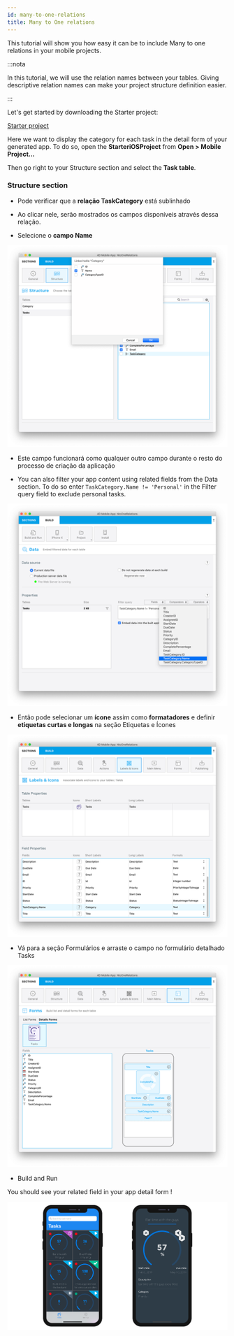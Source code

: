 ```yaml
---
id: many-to-one-relations
title: Many to One relations
---
```



This tutorial will show you how easy it can be to include Many to one relations in your mobile projects.

:::nota

In this tutorial, we will use the relation names between your tables. Giving descriptive relation names can make your project structure definition easier.

:::

Let's get started by downloading the Starter project:

<div className="center-button">
<a className="button button--primary" href="https://github.com/4d-go-mobile/tutorial-ManyToOneRelations/releases/latest/download/tutorial-ManyToOneRelations.zip">Starter project</a>
</div>

Here we want to display the category for each task in the detail form of your generated app. To do so, open the **StarteriOSProject** from **Open > Mobile Project...**

Then go right to your Structure section and select the **Task table**.

### Structure section

* Pode verificar que a **relação TaskCategory** está sublinhado

* Ao clicar nele, serão mostrados os campos disponíveis através dessa relação.

* Selecione o  **campo Name**

![Select link from structure section](img/select-link-from-structure.png)

* Este campo funcionará como qualquer outro campo durante o resto do processo de criação da aplicação

* You can also filter your app content using related fields from the Data section. To do so enter `TaskCategory.Name != 'Personal'` in the Filter query field to exclude personal tasks.

 ![Related field from Data section](img/Related-field-from-Data-section.png)

* Então pode selecionar um **ícone** assim como **formatadores** e definir **etiquetas curtas e longas** na seção Etiquetas e Ícones

![Related field from Labels and Icons section](img/related-field-from-labels-icons.png)

* Vá para a seção Formulários e arraste o campo no formulário detalhado Tasks

![Related field in Forms section](img/related-field-forms.png)

* Build and Run

You should see your related field in your app detail form !

![Related field in Forms section](img/final-result-n-to-one-relations.png)


